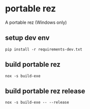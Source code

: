 # portable rez

A portable rez (Windows only)

## setup dev env
```shell
pip install -r requirements-dev.txt
```

## build portable rez
```shell
nox -s build-exe
```

## build portable rez release
```shell
nox -s build-exe -- --release
```
